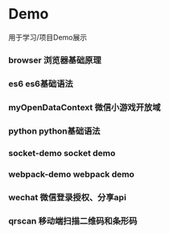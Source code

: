 # Demo
用于学习/项目Demo展示

### browser 浏览器基础原理
### es6 es6基础语法
### myOpenDataContext 微信小游戏开放域
### python python基础语法
### socket-demo socket demo
### webpack-demo webpack demo
### wechat 微信登录授权、分享api
### qrscan 移动端扫描二维码和条形码

